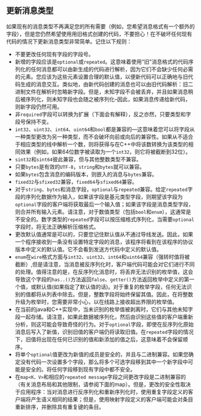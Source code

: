 ## 更新消息类型

如果现有的消息类型不再满足您的所有需要（例如，您希望消息格式有一个额外的字段），但是您仍然希望使用用旧格式创建的代码，不要担心！在不破坏任何现有代码的情况下更新消息类型非常简单。记住以下规则：

- 不要更改任何现有字段的字段号。
- 新增的字段应该是`optional`或`repeated`。这意味着使用“旧”消息格式的代码序列化的任何消息都可以由新生成的代码进行解析，因为它们不会缺少任何必需的元素。您应该为这些元素设置合理的默认值，以便新代码可以正确地与旧代码生成的消息交互。类似地，由新代码创建的消息也可以由旧代码解析：旧二进制文件在解析时忽略新字段。但是，未知字段不会被丢弃，并且如果消息稍后被序列化，则未知字段也会随之被序列化–因此，如果消息传递给新代码，则新字段仍然可用。
- 非`required`字段可以转换为扩展（下面会有解释），反之亦然，只要类型和字段号保持不变。
- `int32`、`uint32`、`int64`、`uint64`和`bool`都是兼容的—这意味着您可以将字段从一种类型更改为另一种类型，而不会破坏向前或向后的兼容性。如果从不适合于相应类型的线中解析一个数，则将获得与在C++中将该数转换为该类型的相同效果（例如，如果64位数字被读取为一个`int32`，则它将被截断到32位）。
- `sint32`和`sint64`彼此兼容，但与其他整数类型不兼容。
- 只要`bytes`是有效的`UTF-8`，`string`和`bytes`就可以兼容。
- 如果`bytes`包含消息的编码版本，则嵌入的消息与`bytes`兼容。
- `fixed32`与`sfixed32`兼容，`fixed64`与`sfixed64`兼容。
- 对于`string`、`bytes`和消息字段，`optional`与`repeated`兼容。给定`repeated`字段的序列化数据作为输入，如果该字段是基元类型字段，则期望该字段为`optional`字段的客户端将获取最后一个输入值；如果该字段是消息类型字段，则合并所有输入元素。请注意，对于数值类型（包括`bool`和`enum`），这通常是不安全的。数字类型的`repeated`字段可以按压缩格式序列化，当需要`optional`字段时，将无法正确解析压缩格式。
- 更改默认值通常是可以的，只要您记住默认值从不通过导线发送。因此，如果一个程序接收到一条没有设置特定字段的消息，该程序将看到在该程序的协议版本中定义的默认值。它不会看到发送方代码中定义的默认值。
- `enum`在`wire`格式方面与`int32`、`uint32`、`int64`和`uint64`兼容（强转时值将被截断）,但是请注意，当消息被反序列化时，客户端代码可能会对它们进行不同的处理。值得注意的是，在反序列化消息时，将丢弃无法识别的枚举值，这会导致这个字段的`has..()`方法返回`false`、`getter()`方法返回枚举中定义的第一个值，或默认值(如果指定了默认值的话)。对于重复的枚举字段，任何无法识别的值都将从列表中除去。但是，整数字段将始终保留其值。因此，在将整数升级为枚举时，您需要非常小心，以在线路上接收超出界限的枚举值。
- 在当前的java和C++实现中，当未识别的枚举值被剥离时，它们与其他未知字段一起存储。请注意，如果此数据被序列化，然后由识别这些值的客户端重新分析，则这可能会导致奇怪的行为。对于`optional`字段，即使在反序列化原始消息后写入了新值，识别旧值的客户端仍将读取旧值。在`repeated`字段的情况下，旧值将出现在任何已识别的值和新添加的值之后，这意味着不会保留顺序。
- 将单个`optional`值更改为新值的成员是安全的，并且与二进制兼容。如果您确定没有代码一次设置多个字段，那么将多个可选字段移到其中一个新字段中可能是安全的。将任何字段移到现有字段中都不安全。
- 在`map<K，V>`和相应的`repeated message`字段之间更改字段是二进制兼容的（有关消息布局和其他限制，请参阅下面的map）。但是，更改的安全性取决于应用程序：当对消息进行反序列化和重新序列化时，使用重复字段定义的客户端将产生语义相同的结果；但是，使用映射字段定义的客户端可能会对条目重新排序，并删除具有重复键的条目。